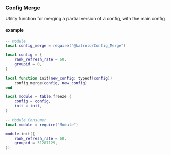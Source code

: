### Config Merge

Utility function for merging a partial version of a config, with the main config

#### example
```lua
-- Module
local config_merge = require("@kalrnlo/Config_Merge")

local config = {
	rank_refresh_rate = 60,
	groupid = 0,
}

local function init(new_config: typeof(config))
    config_merge(config, new_config)
end

local module = table.freeze {
    config = config,
    init = init,
}

-- Module Consumer
local module = require("Module")

module.init({
	rank_refresh_rate = 60,
	groupid = 31287129,
})
```